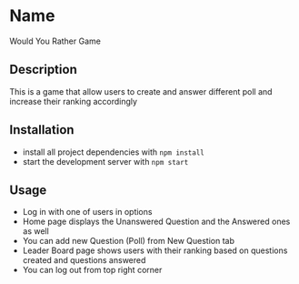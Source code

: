 # Name

Would You Rather Game

## Description

This is a game that allow users to create and answer different poll and increase their ranking accordingly


## Installation

* install all project dependencies with `npm install` 
* start the development server with `npm start` 


## Usage

* Log in with one of users in options
* Home page displays the Unanswered Question and the Answered ones as well
* You can add new Question (Poll) from New Question tab
* Leader Board page shows users with their ranking based on questions created and questions answered
* You can log out from top right corner

